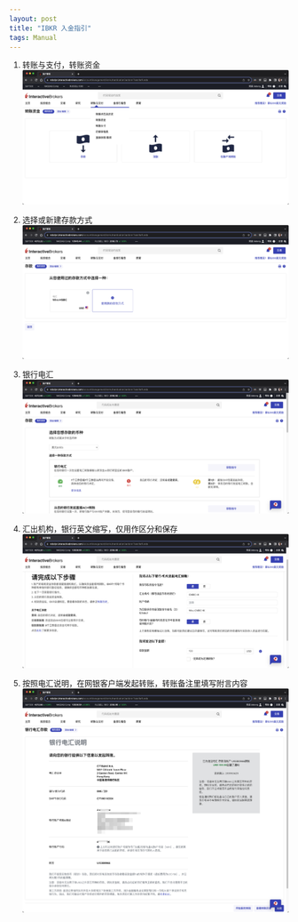 ```yaml
---
layout: post
title: "IBKR 入金指引"
tags: Manual
---
```


1. 转账与支付，转账资金
    ![](/assets/img/posts/2023-10-17/1.png)

1. 选择或新建存款方式
    ![](/assets/img/posts/2023-10-17/2.png)

1. 银行电汇
    ![](/assets/img/posts/2023-10-17/3.png)

1. 汇出机构，银行英文缩写，仅用作区分和保存
    ![](/assets/img/posts/2023-10-17/4.png)

1. 按照电汇说明，在网银客户端发起转账，转账备注里填写附言内容
    ![](/assets/img/posts/2023-10-17/5.png)

